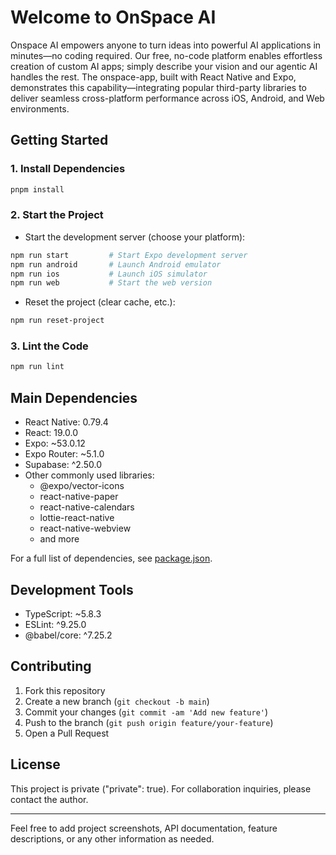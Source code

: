 # Welcome to OnSpace AI

Onspace AI empowers anyone to turn ideas into powerful AI applications in minutes—no coding required. Our free, no-code platform enables effortless creation of custom AI apps; simply describe your vision and our agentic AI handles the rest. The onspace-app, built with React Native and Expo, demonstrates this capability—integrating popular third-party libraries to deliver seamless cross-platform performance across iOS, Android, and Web environments.

## Getting Started

### 1. Install Dependencies

```bash
pnpm install
```

### 2. Start the Project

- Start the development server (choose your platform):

```bash
npm run start         # Start Expo development server
npm run android       # Launch Android emulator
npm run ios           # Launch iOS simulator
npm run web           # Start the web version
```

- Reset the project (clear cache, etc.):

```bash
npm run reset-project
```

### 3. Lint the Code

```bash
npm run lint
```

## Main Dependencies

- React Native: 0.79.4
- React: 19.0.0
- Expo: ~53.0.12
- Expo Router: ~5.1.0
- Supabase: ^2.50.0
- Other commonly used libraries:  
  - @expo/vector-icons  
  - react-native-paper  
  - react-native-calendars  
  - lottie-react-native  
  - react-native-webview  
  - and more

For a full list of dependencies, see [package.json](./package.json).

## Development Tools

- TypeScript: ~5.8.3
- ESLint: ^9.25.0
- @babel/core: ^7.25.2

## Contributing

1. Fork this repository
2. Create a new branch (`git checkout -b main`)
3. Commit your changes (`git commit -am 'Add new feature'`)
4. Push to the branch (`git push origin feature/your-feature`)
5. Open a Pull Request

## License

This project is private ("private": true). For collaboration inquiries, please contact the author.

---

Feel free to add project screenshots, API documentation, feature descriptions, or any other information as needed.
